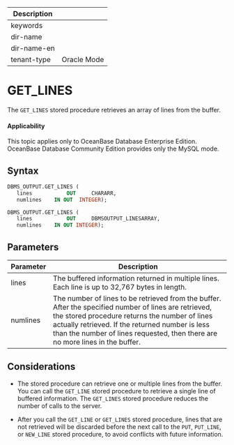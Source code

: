 | Description   |                 |
|---------------|-----------------|
| keywords      |                 |
| dir-name      |                 |
| dir-name-en   |                 |
| tenant-type   | Oracle Mode     |

# GET_LINES

The `GET_LINES` stored procedure retrieves an array of lines from the buffer.

  <main id="notice" >
    <h4>Applicability</h4>
    <p>This topic applies only to OceanBase Database Enterprise Edition. OceanBase Database Community Edition provides only the MySQL mode. </p>
  </main>

## Syntax


```sql
DBMS_OUTPUT.GET_LINES (
   lines           OUT     CHARARR,
   numlines    IN OUT  INTEGER);

DBMS_OUTPUT.GET_LINES (
   lines           OUT     DBMSOUTPUT_LINESARRAY,
   numlines    IN OUT INTEGER);
```



## Parameters



| Parameter | Description |
|----------|-----------------------------------------------------------------------------------|
| lines | The buffered information returned in multiple lines. Each line is up to 32,767 bytes in length.  |
| numlines | The number of lines to be retrieved from the buffer. After the specified number of lines are retrieved, the stored procedure returns the number of lines actually retrieved. If the returned number is less than the number of lines requested, then there are no more lines in the buffer.  |



## Considerations

* The stored procedure can retrieve one or multiple lines from the buffer. You can call the `GET_LINE` stored procedure to retrieve a single line of buffered information. The `GET_LINES` stored procedure reduces the number of calls to the server.



* After you call the `GET_LINE` or `GET_LINES` stored procedure, lines that are not retrieved will be discarded before the next call to the `PUT`, `PUT_LINE`, or `NEW_LINE` stored procedure, to avoid conflicts with future information.

